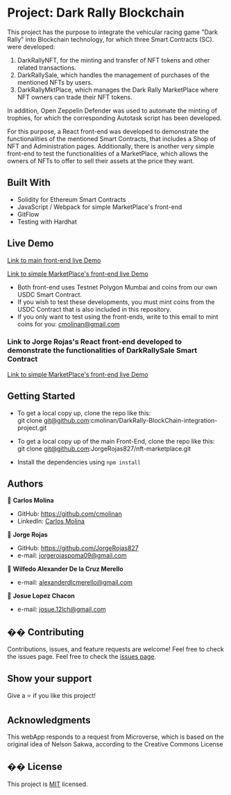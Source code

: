 # Project: Dark Rally Blockchain
This project has the purpose to integrate the vehicular racing game "Dark Rally" into Blockchain technology, for which three Smart Contracts (SC). were developed:
1) DarkRallyNFT, for the minting and transfer of NFT tokens and other related transactions.
2) DarkRallySale, which handles the management of purchases of the mentioned NFTs by users.
3) DarkRallyMktPlace, which manages the Dark Rally MarketPlace where NFT owners can trade their NFT tokens.

In addition, Open Zeppelin Defender was used to automate the minting of trophies, for which the corresponding Autotask script has been developed.

For this purpose, a React front-end was developed to demonstrate the functionalities of the mentioned Smart Contracts, that includes a Shop of NFT and Administration pages.  Additionally, there is another very simple front-end to test the functionalities of a MarketPlace, which allows the owners of NFTs to offer to sell their assets at the price they want.

## Built With
- Solidity for Ethereum Smart Contracts
- JavaScript / Webpack for simple MarketPlace's front-end
- GitFlow
- Testing with Hardhat

## Live Demo
[Link to main front-end live Demo](https://dark-rally-hj4g.vercel.app/)

[Link to simple MarketPlace's front-end live Demo](https://cmolinan.github.io/DarkRallyMarketPlace/)

- Both front-end uses Testnet Polygon Mumbai and coins from our own USDC Smart Contract.
- If you wish to test these developments, you must mint coins from the USDC Contract that is also included in this repository.
- If you only want to test using the front-ends, write to this email to mint coins for you: cmolinan@gmail.com

### Link to Jorge Rojas's React front-end developed to demonstrate the functionalities of DarkRallySale Smart Contract
  [Link to simple MarketPlace's front-end live Demo](https://github.com/JorgeRojas827/nft-marketplace/)
  
## Getting Started
- To get a local copy up, clone the repo like this:  
  git clone git@github.com:cmolinan/DarkRally-BlockChain-integration-project.git
​
- To get a local copy up of the main Front-End, clone the repo like this:  
  git clone git@github.com:JorgeRojas827/nft-marketplace.git

- Install the dependencies using `npm install` 
## Authors
👤 **Carlos Molina**
- GitHub: https://github.com/cmolinan
- LinkedIn: [Carlos Molina](https://www.linkedin.com/in/carlosmolinan/)

👤 **Jorge Rojas**
- GitHub: https://github.com/JorgeRojas827
- e-mail: jorgerojaspoma09@gmail.com

👤 **Wilfedo Alexander De la Cruz Merello**
- e-mail: alexanderdlcmerello@gmail.com

👤 **Josue Lopez Chacon**
- e-mail: josue.12lch@gmail.com

## �� Contributing
Contributions, issues, and feature requests are welcome!
Feel free to check the issues page.
Feel free to check the [issues page](../../issues/).
​
## Show your support
Give a ⭐️ if you like this project!
## Acknowledgments 
This webApp responds to a request from Microverse, which is based on the original idea of Nelson Sakwa, according to the Creative Commons License
## �� License
This project is [MIT](./MIT.md) licensed.

